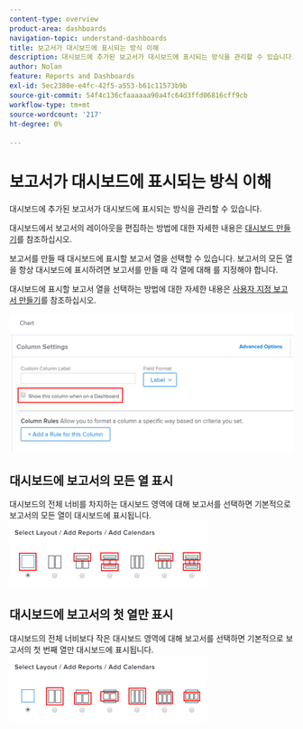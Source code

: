 ```yaml
---
content-type: overview
product-area: dashboards
navigation-topic: understand-dashboards
title: 보고서가 대시보드에 표시되는 방식 이해
description: 대시보드에 추가된 보고서가 대시보드에 표시되는 방식을 관리할 수 있습니다.
author: Nolan
feature: Reports and Dashboards
exl-id: 5ec2380e-e4fc-42f5-a553-b61c11573b9b
source-git-commit: 54f4c136cfaaaaaa90a4fc64d3ffd06816cff9cb
workflow-type: tm+mt
source-wordcount: '217'
ht-degree: 0%

---
```


# 보고서가 대시보드에 표시되는 방식 이해

대시보드에 추가된 보고서가 대시보드에 표시되는 방식을 관리할 수 있습니다.

대시보드에서 보고서의 레이아웃을 편집하는 방법에 대한 자세한 내용은 [대시보드 만들기](../../../reports-and-dashboards/dashboards/creating-and-managing-dashboards/create-dashboard.md)를 참조하십시오.

보고서를 만들 때 대시보드에 표시할 보고서 열을 선택할 수 있습니다. 보고서의 모든 열을 항상 대시보드에 표시하려면 보고서를 만들 때 각 열에 대해 를 지정해야 합니다.

대시보드에 표시할 보고서 열을 선택하는 방법에 대한 자세한 내용은 [사용자 지정 보고서 만들기](../../../reports-and-dashboards/reports/creating-and-managing-reports/create-custom-report.md)를 참조하십시오.

![대시보드에 표시 옵션](assets/show-in-dashboard.png)

## 대시보드에 보고서의 모든 열 표시

대시보드의 전체 너비를 차지하는 대시보드 영역에 대해 보고서를 선택하면 기본적으로 보고서의 모든 열이 대시보드에 표시됩니다.\
![모든 열 옵션 표시](assets/qs-dashboard-full-reports-350x118.png)

## 대시보드에 보고서의 첫 열만 표시

대시보드의 전체 너비보다 작은 대시보드 영역에 대해 보고서를 선택하면 기본적으로 보고서의 첫 번째 열만 대시보드에 표시됩니다.\
![첫 번째 열 옵션 표시](assets/qs-dashboard-truncated-reports-350x118.png)
